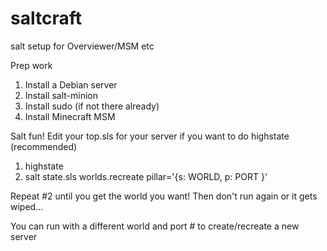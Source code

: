 # saltcraft
salt setup for Overviewer/MSM etc

Prep work
1.  Install a Debian server
2.  Install salt-minion
3.  Install sudo (if not there already)
4.  Install Minecraft MSM

Salt fun!  Edit your top.sls for your server if you want to do highstate (recommended)

1. highstate
2. salt <server> state.sls worlds.recreate pillar='{s: WORLD, p: PORT }'

Repeat #2 until you get the world you want!  Then don't run again or it gets wiped...

You can run with a different world and port # to create/recreate a new server

